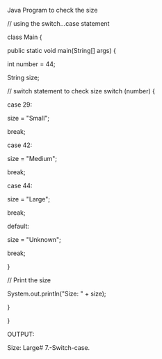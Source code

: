 Java Program to check the size

// using the switch...case statement

class Main {

public static void main(String[] args) {

int number = 44;

String size;

// switch statement to check size
switch (number) {

case 29:

size = "Small";

break;

case 42:

size = "Medium";

break;

case 44:

size = "Large";

break;

default:

size = "Unknown";

break;

}

// Print the size

System.out.println("Size: " + size);

}

}

OUTPUT:

Size: Large# 7.-Switch-case.
